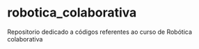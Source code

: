 # robotica_colaborativa
Repositorio dedicado a códigos referentes  ao curso de Robótica colaborativa
